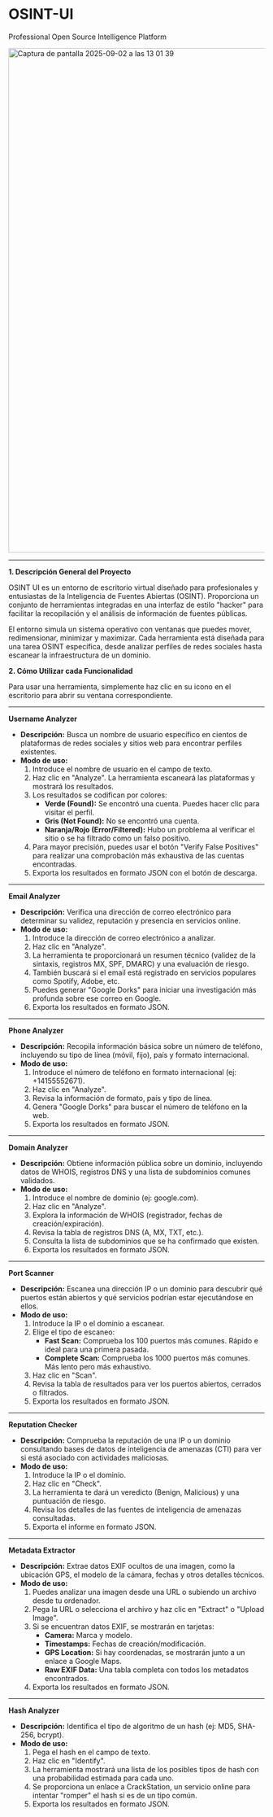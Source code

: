 # OSINT-UI
Professional Open Source Intelligence Platform

<img width="1728" height="992" alt="Captura de pantalla 2025-09-02 a las 13 01 39" src="https://github.com/user-attachments/assets/01da5093-d09f-4648-bd1c-c49ed7ed41fd" />

---

**1. Descripción General del Proyecto**

OSINT UI es un entorno de escritorio virtual diseñado para profesionales y entusiastas de la Inteligencia de Fuentes Abiertas (OSINT). Proporciona un conjunto de herramientas integradas en una interfaz de estilo "hacker" para facilitar la recopilación y el análisis de información de fuentes públicas.

El entorno simula un sistema operativo con ventanas que puedes mover, redimensionar, minimizar y maximizar. Cada herramienta está diseñada para una tarea OSINT específica, desde analizar perfiles de redes sociales hasta escanear la infraestructura de un dominio.

**2. Cómo Utilizar cada Funcionalidad**

Para usar una herramienta, simplemente haz clic en su icono en el escritorio para abrir su ventana correspondiente.

---

**Username Analyzer**
- **Descripción:** Busca un nombre de usuario específico en cientos de plataformas de redes sociales y sitios web para encontrar perfiles existentes.
- **Modo de uso:**
  1. Introduce el nombre de usuario en el campo de texto.
  2. Haz clic en "Analyze". La herramienta escaneará las plataformas y mostrará los resultados.
  3. Los resultados se codifican por colores:
     - **Verde (Found):** Se encontró una cuenta. Puedes hacer clic para visitar el perfil.
     - **Gris (Not Found):** No se encontró una cuenta.
     - **Naranja/Rojo (Error/Filtered):** Hubo un problema al verificar el sitio o se ha filtrado como un falso positivo.
  4. Para mayor precisión, puedes usar el botón "Verify False Positives" para realizar una comprobación más exhaustiva de las cuentas encontradas.
  5. Exporta los resultados en formato JSON con el botón de descarga.

---

**Email Analyzer**
- **Descripción:** Verifica una dirección de correo electrónico para determinar su validez, reputación y presencia en servicios online.
- **Modo de uso:**
  1. Introduce la dirección de correo electrónico a analizar.
  2. Haz clic en "Analyze".
  3. La herramienta te proporcionará un resumen técnico (validez de la sintaxis, registros MX, SPF, DMARC) y una evaluación de riesgo.
  4. También buscará si el email está registrado en servicios populares como Spotify, Adobe, etc.
  5. Puedes generar "Google Dorks" para iniciar una investigación más profunda sobre ese correo en Google.
  6. Exporta los resultados en formato JSON.

---

**Phone Analyzer**
- **Descripción:** Recopila información básica sobre un número de teléfono, incluyendo su tipo de línea (móvil, fijo), país y formato internacional.
- **Modo de uso:**
  1. Introduce el número de teléfono en formato internacional (ej: +14155552671).
  2. Haz clic en "Analyze".
  3. Revisa la información de formato, país y tipo de línea.
  4. Genera "Google Dorks" para buscar el número de teléfono en la web.
  5. Exporta los resultados en formato JSON.

---

**Domain Analyzer**
- **Descripción:** Obtiene información pública sobre un dominio, incluyendo datos de WHOIS, registros DNS y una lista de subdominios comunes validados.
- **Modo de uso:**
  1. Introduce el nombre de dominio (ej: google.com).
  2. Haz clic en "Analyze".
  3. Explora la información de WHOIS (registrador, fechas de creación/expiración).
  4. Revisa la tabla de registros DNS (A, MX, TXT, etc.).
  5. Consulta la lista de subdominios que se ha confirmado que existen.
  6. Exporta los resultados en formato JSON.

---

**Port Scanner**
- **Descripción:** Escanea una dirección IP o un dominio para descubrir qué puertos están abiertos y qué servicios podrían estar ejecutándose en ellos.
- **Modo de uso:**
  1. Introduce la IP o el dominio a escanear.
  2. Elige el tipo de escaneo:
     - **Fast Scan:** Comprueba los 100 puertos más comunes. Rápido e ideal para una primera pasada.
     - **Complete Scan:** Comprueba los 1000 puertos más comunes. Más lento pero más exhaustivo.
  3. Haz clic en "Scan".
  4. Revisa la tabla de resultados para ver los puertos abiertos, cerrados o filtrados.
  5. Exporta los resultados en formato JSON.

---

**Reputation Checker**
- **Descripción:** Comprueba la reputación de una IP o un dominio consultando bases de datos de inteligencia de amenazas (CTI) para ver si está asociado con actividades maliciosas.
- **Modo de uso:**
  1. Introduce la IP o el dominio.
  2. Haz clic en "Check".
  3. La herramienta te dará un veredicto (Benign, Malicious) y una puntuación de riesgo.
  4. Revisa los detalles de las fuentes de inteligencia de amenazas consultadas.
  5. Exporta el informe en formato JSON.

---

**Metadata Extractor**
- **Descripción:** Extrae datos EXIF ocultos de una imagen, como la ubicación GPS, el modelo de la cámara, fechas y otros detalles técnicos.
- **Modo de uso:**
  1. Puedes analizar una imagen desde una URL o subiendo un archivo desde tu ordenador.
  2. Pega la URL o selecciona el archivo y haz clic en "Extract" o "Upload Image".
  3. Si se encuentran datos EXIF, se mostrarán en tarjetas:
     - **Camera:** Marca y modelo.
     - **Timestamps:** Fechas de creación/modificación.
     - **GPS Location:** Si hay coordenadas, se mostrarán junto a un enlace a Google Maps.
     - **Raw EXIF Data:** Una tabla completa con todos los metadatos encontrados.
  4. Exporta los resultados en formato JSON.

---

**Hash Analyzer**
- **Descripción:** Identifica el tipo de algoritmo de un hash (ej: MD5, SHA-256, bcrypt).
- **Modo de uso:**
  1. Pega el hash en el campo de texto.
  2. Haz clic en "Identify".
  3. La herramienta mostrará una lista de los posibles tipos de hash con una probabilidad estimada para cada uno.
  4. Se proporciona un enlace a CrackStation, un servicio online para intentar "romper" el hash si es de un tipo común.
  5. Exporta los resultados en formato JSON.

